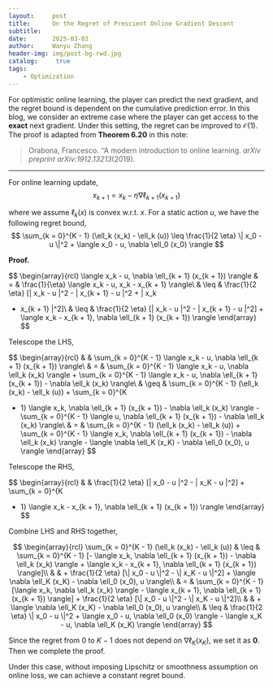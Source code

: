 ```yaml
---
layout:     post
title:      On the Regret of Prescient Online Gradient Descent
subtitle:   
date:       2025-03-03
author:     Wanyu Zhang
header-img: img/post-bg-rwd.jpg
catalog: 	 true
tags:
    - Optimization
---
```


For optimistic online learning, the player can predict the next gradient, and the regret bound is dependent on the cumulative prediction error. In this blog, we consider an extreme case where the player can get access to the **exact** next gradient. Under this setting, the regret can be improved to $\mathcal{O} 
(1)$. The proof is adapted from **Theorem 6.20** in this note:

>  Orabona, Francesco. ‘‘A modern introduction to online learning. *arXiv preprint arXiv:1912.13213*(2019).

------

For online learning update,
$$
x_{k + 1} = x_k - \eta \nabla \ell_{k + 1} (x_{k + 1})
$$


where we assume $\ell_k (x)$ is convex w.r.t. $x$. For a static action $u$, we have the following regret bound,
$$
\sum_{k = 0}^{K - 1} (\ell_k (x_k) - \ell_k (u)) \leq \frac{1}{2 \eta} \|
   x_0 - u \|^2 + \langle x_0 - u, \nabla \ell_0 (x_0) \rangle
$$

**Proof.**

$$
\begin{array}{rcl}
  \langle x_k - u, \nabla \ell_{k + 1} (x_{k + 1}) \rangle & = &
  \frac{1}{\eta} \langle x_k - u, x_k - x_{k + 1} \rangle\\
  & \leq & \frac{1}{2 \eta} [\| x_k - u \|^2 - \| x_{k + 1} - u \|^2 + \| x_k
  - x_{k + 1} \|^2]\\
  & \leq & \frac{1}{2 \eta} [\| x_k - u \|^2 - \| x_{k + 1} - u \|^2] +
  \langle x_k - x_{k + 1}, \nabla \ell_{k + 1} (x_{k + 1}) \rangle
\end{array}
$$

Telescope the LHS,

$$
\begin{array}{rcl}
  &  & \sum_{k = 0}^{K - 1} \langle x_k - u, \nabla \ell_{k + 1} (x_{k + 1})
  \rangle\\
  & = & \sum_{k = 0}^{K - 1} \langle x_k - u, \nabla \ell_k (x_k) \rangle +
  \sum_{k = 0}^{K - 1} \langle x_k - u, \nabla \ell_{k + 1} (x_{k + 1}) -
  \nabla \ell_k (x_k) \rangle\\
  & \geq & \sum_{k = 0}^{K - 1} (\ell_k (x_k) - \ell_k (u)) + \sum_{k = 0}^{K
  - 1} \langle x_k, \nabla \ell_{k + 1} (x_{k + 1}) - \nabla \ell_k (x_k)
  \rangle - \sum_{k = 0}^{K - 1} \langle u, \nabla \ell_{k + 1} (x_{k + 1}) -
  \nabla \ell_k (x_k) \rangle\\
  & = & \sum_{k = 0}^{K - 1} (\ell_k (x_k) - \ell_k (u)) + \sum_{k = 0}^{K -
  1} \langle x_k, \nabla \ell_{k + 1} (x_{k + 1}) - \nabla \ell_k (x_k)
  \rangle - \langle \nabla \ell_K (x_K) - \nabla \ell_0 (x_0), u \rangle
\end{array}
$$

Telescope the RHS,

$$
\begin{array}{rcl}
  &  & \frac{1}{2 \eta} [\| x_0 - u \|^2 - \| x_K - u \|^2] + \sum_{k = 0}^{K
  - 1} \langle x_k - x_{k + 1}, \nabla \ell_{k + 1} (x_{k + 1}) \rangle
\end{array}
$$

Combine LHS and RHS together,

$$
\begin{array}{rcl}
  \sum_{k = 0}^{K - 1} (\ell_k (x_k) - \ell_k (u)) & \leq & \sum_{k = 0}^{K -
  1} [- \langle x_k, \nabla \ell_{k + 1} (x_{k + 1}) - \nabla \ell_k (x_k)
  \rangle + \langle x_k - x_{k + 1}, \nabla \ell_{k + 1} (x_{k + 1})
  \rangle]\\
  &  & + \frac{1}{2 \eta} [\| x_0 - u \|^2 - \| x_K - u \|^2] + \langle
  \nabla \ell_K (x_K) - \nabla \ell_0 (x_0), u \rangle\\
  & = & \sum_{k = 0}^{K - 1} [\langle x_k, \nabla \ell_k (x_k) \rangle -
  \langle x_{k + 1}, \nabla \ell_{k + 1} (x_{k + 1}) \rangle] + \frac{1}{2
  \eta} [\| x_0 - u \|^2 - \| x_K - u \|^2]\\
  &  & + \langle \nabla \ell_K (x_K) - \nabla \ell_0 (x_0), u \rangle\\
  & \leq & \frac{1}{2 \eta} \| x_0 - u \|^2 + \langle x_0 - u, \nabla \ell_0
  (x_0) \rangle - \langle x_K - u, \nabla \ell_K (x_K) \rangle
\end{array}
$$

Since the regret from $0$ to $K - 1$ does not depend on $\nabla \ell_K (x_K)$, we set it as ${\boldsymbol{0}}$. Then we complete the proof.

Under this case, without imposing Lipschitz or smoothness assumption on online loss, we can achieve a constant regret bound.